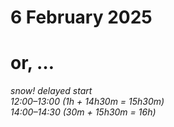 # 6 February 2025
# or, …

_snow! delayed start_  
_12:00–13:00 (1h + 14h30m = 15h30m)_  
_14:00–14:30 (30m + 15h30m = 16h)_
